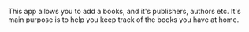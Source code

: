 This app allows you to add a books, and it's publishers, authors etc. It's main purpose is to help you keep track of the books you have at home.

